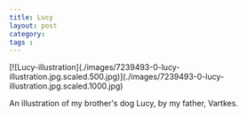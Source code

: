 ```yaml
---
title: Lucy
layout: post
category: 
tags : 
---
```





[![Lucy-illustration](./images/7239493-0-lucy-
illustration.jpg.scaled.500.jpg)](./images/7239493-0-lucy-
illustration.jpg.scaled.1000.jpg)

An illustration of my brother's dog Lucy, by my father, Vartkes.


